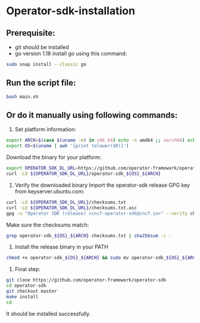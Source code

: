 # Operator-sdk-installation

## Prerequisite:
* git should be installed
* go version 1.18
install go using this command:
```bash
sudo snap install --classic go
```

## Run the script file:
```bash
bash main.sh
```
## Or do it manually using following commands:

1. Set platform information:
```bash
export ARCH=$(case $(uname -m) in x86_64) echo -n amd64 ;; aarch64) echo -n arm64 ;; *) echo -n $(uname -m) ;; esac)
export OS=$(uname | awk '{print tolower($0)}')
```
Download the binary for your platform:
```bash
export OPERATOR_SDK_DL_URL=https://github.com/operator-framework/operator-sdk/releases/download/v1.22.2
curl -LO ${OPERATOR_SDK_DL_URL}/operator-sdk_${OS}_${ARCH}
```
1. Verify the downloaded binary 
Import the operator-sdk release GPG key from keyserver.ubuntu.com:

```bash
curl -LO ${OPERATOR_SDK_DL_URL}/checksums.txt
curl -LO ${OPERATOR_SDK_DL_URL}/checksums.txt.asc
gpg -u "Operator SDK (release) <cncf-operator-sdk@cncf.io>" --verify checksums.txt.asc
```
Make sure the checksums match:
```bash
grep operator-sdk_${OS}_${ARCH} checksums.txt | sha256sum -c -
```

1. Install the release binary in your PATH
```bash
chmod +x operator-sdk_${OS}_${ARCH} && sudo mv operator-sdk_${OS}_${ARCH} /usr/local/bin/operator-sdk
```

1. Final step:
```bash
git clone https://github.com/operator-framework/operator-sdk
cd operator-sdk
git checkout master
make install
cd
```

It should be installed successfully.
